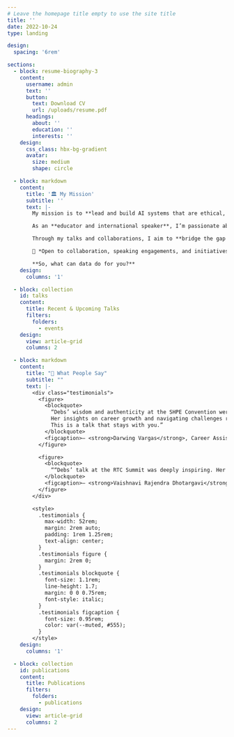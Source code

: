 ```yaml
---
# Leave the homepage title empty to use the site title
title: ''
date: 2022-10-24
type: landing

design:
  spacing: '6rem'

sections:
  - block: resume-biography-3
    content:
      username: admin
      text: ''
      button:
        text: Download CV
        url: /uploads/resume.pdf
      headings:
        about: ''
        education: ''
        interests: ''
    design:
      css_class: hbx-bg-gradient
      avatar:
        size: medium
        shape: circle

  - block: markdown
    content:
      title: '🏛️ My Mission'
      subtitle: ''
      text: |-
        My mission is to **lead and build AI systems that are ethical, explainable, and impactful**, transforming how organizations use data to make better, more responsible decisions.  

        As an **educator and international speaker**, I’m passionate about **democratizing technology** through inclusion and knowledge-sharing. I founded **Vem ser Dev** to empower Portuguese-speaking learners in Python and data science.  

        Through my talks and collaborations, I aim to **bridge the gap between complex AI systems and human understanding**, inspiring teams and audiences to use data for good.  

        📩 *Open to collaboration, speaking engagements, and initiatives that drive ethical innovation.*  

        **So, what can data do for you?**
    design:
      columns: '1'

  - block: collection
    id: talks
    content:
      title: Recent & Upcoming Talks
      filters:
        folders:
          - events
    design:
      view: article-grid
      columns: 2

  - block: markdown
    content:
      title: "💬 What People Say"
      subtitle: ""
      text: |-
        <div class="testimonials">
          <figure>
            <blockquote>
              “Debs’ wisdom and authenticity at the SHPE Convention were truly inspiring.  
              Her insights on career growth and navigating challenges resonated deeply.  
              This is a talk that stays with you.”
            </blockquote>
            <figcaption>— <strong>Darwing Vargas</strong>, Career Assistant, RPI</figcaption>
          </figure>

          <figure>
            <blockquote>
              ““Debs’ talk at the RTC Summit was deeply inspiring. Her authenticity and insights on finding your niche in tech resonated with me, showing how aligning strengths with purpose leads to a more meaningful career in tech.”  
            </blockquote>
            <figcaption>— <strong>Vaishnavi Rajendra Dhotargavi</strong>, Machine Learning Engineer, BulkMagic</figcaption>
          </figure>
        </div>

        <style>
          .testimonials { 
            max-width: 52rem; 
            margin: 2rem auto; 
            padding: 1rem 1.25rem; 
            text-align: center; 
          }
          .testimonials figure { 
            margin: 2rem 0; 
          }
          .testimonials blockquote { 
            font-size: 1.1rem; 
            line-height: 1.7; 
            margin: 0 0 0.75rem; 
            font-style: italic; 
          }
          .testimonials figcaption { 
            font-size: 0.95rem; 
            color: var(--muted, #555); 
          }
        </style>
    design:
      columns: '1'

  - block: collection
    id: publications
    content:
      title: Publications
      filters:
        folders:
          - publications
    design:
      view: article-grid
      columns: 2
---
```

